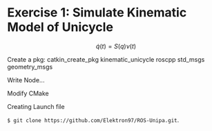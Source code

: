 # Exercise 1: Simulate Kinematic Model of Unicycle
$$ \dot{q}(t) = S(q) \nu(t) $$

Create a pkg:
catkin_create_pkg kinematic_unicycle roscpp std_msgs geometry_msgs

Write Node...

Modify CMake

Creating Launch file

`$ git clone https://github.com/Elektron97/ROS-Unipa.git`.
